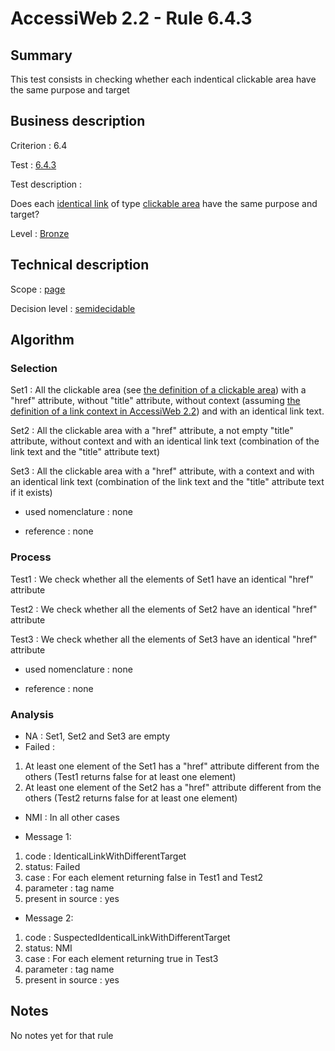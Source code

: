 # AccessiWeb 2.2 - Rule 6.4.3

## Summary

This test consists in checking whether each indentical clickable area
have the same purpose and target

## Business description

Criterion : 6.4

Test : [6.4.3](http://www.accessiweb.org/index.php/accessiweb-22-english-version.html#test-6-4-3)

Test description :

Does each [identical
link](http://www.accessiweb.org/index.php/glossary-76.html#mLienIdentique)
of type [clickable
area](http://www.accessiweb.org/index.php/glossary-76.html#mZoneCliquable)
have the same purpose and target?

Level : [Bronze](/en/category/rules-design/accessiweb-11/level/bronze)

## Technical description

Scope : [page](/en/category/rules-design/accessiweb-11/scope/page)

Decision level :
[semidecidable](/en/category/rules-design/accessiweb-11/decision-level/semidecidable)

## Algorithm

### Selection

Set1 : All the clickable area (see [the definition of a clickable
area](http://www.accessiweb.org/index.php/glossary-76.html#mZoneCliquable))
with a "href" attribute, without "title" attribute, without context
(assuming [the definition of a link context in AccessiWeb
2.2](http://www.accessiweb.org/glossaire.html#mContexteLien))
and with an identical link text.

Set2 : All the clickable area with a "href" attribute, a not empty
"title" attribute, without context and with an identical link text
(combination of the link text and the "title" attribute text)

Set3 : All the clickable area with a "href" attribute, with a context
and with an identical link text (combination of the link text and the
"title" attribute text if it exists)

-   used nomenclature : none

-   reference : none

### Process

Test1 : We check whether all the elements of Set1 have an identical
"href" attribute

Test2 : We check whether all the elements of Set2 have an identical
"href" attribute

Test3 : We check whether all the elements of Set3 have an identical
"href" attribute

-   used nomenclature : none

-   reference : none

### Analysis

-   NA : Set1, Set2 and Set3 are empty
-   Failed :

1.  At least one element of the Set1 has a "href" attribute different
    from the others (Test1 returns false for at least one element)
2.  At least one element of the Set2 has a "href" attribute different
    from the others (Test2 returns false for at least one element)

-   NMI : In all other cases

-   Message 1:

1.  code : IdenticalLinkWithDifferentTarget
2.  status: Failed
3.  case : For each element returning false in Test1 and Test2
4.  parameter : tag name
5.  present in source : yes

-   Message 2:

1.  code : SuspectedIdenticalLinkWithDifferentTarget
2.  status: NMI
3.  case : For each element returning true in Test3
4.  parameter : tag name
5.  present in source : yes

## Notes

No notes yet for that rule

